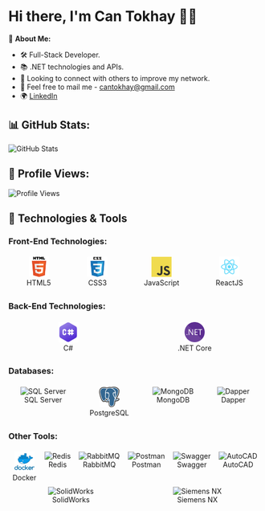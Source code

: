 # Hi there, I'm Can Tokhay 👋🏼

🌟 **About Me:**
- 🛠️ Full-Stack Developer.
- 📚 .NET technologies and APIs.
- 🤝 Looking to connect with others to improve my network.
- 📧 Feel free to mail me - cantokhay@gmail.com
- 🌍 [LinkedIn](https://www.linkedin.com/in/cantokhay)

## 📊 GitHub Stats:
![GitHub Stats](https://github-readme-stats.vercel.app/api?username=cantokhay&show_icons=true&hide_title=true&count_private=true&theme=radical)

## 👀 Profile Views:
![Profile Views](https://komarev.com/ghpvc/?username=cantokhay)

## 🚀 Technologies & Tools

### Front-End Technologies:
<div style="display: flex; flex-wrap: wrap; justify-content: space-around;">
    <div style="margin: 5px; text-align: center;">
        <img src="https://raw.githubusercontent.com/github/explore/80688e429a7d4ef2fca1e82350fe8e3517d3494d/topics/html/html.png" alt="HTML5" width="40"/> 
        <div>HTML5</div>
    </div>
    <div style="margin: 5px; text-align: center;">
        <img src="https://raw.githubusercontent.com/github/explore/80688e429a7d4ef2fca1e82350fe8e3517d3494d/topics/css/css.png" alt="CSS3" width="40"/> 
        <div>CSS3</div>
    </div>
    <div style="margin: 5px; text-align: center;">
        <img src="https://raw.githubusercontent.com/github/explore/80688e429a7d4ef2fca1e82350fe8e3517d3494d/topics/javascript/javascript.png" alt="JavaScript" width="40"/> 
        <div>JavaScript</div>
    </div>
    <div style="margin: 5px; text-align: center;">
        <img src="https://raw.githubusercontent.com/github/explore/80688e429a7d4ef2fca1e82350fe8e3517d3494d/topics/react/react.png" alt="ReactJS" width="40"/> 
        <div>ReactJS</div>
    </div>
</div>

### Back-End Technologies:
<div style="display: flex; flex-wrap: wrap; justify-content: space-around;">
    <div style="margin: 5px; text-align: center;">
        <img src="https://raw.githubusercontent.com/github/explore/80688e429a7d4ef2fca1e82350fe8e3517d3494d/topics/csharp/csharp.png" alt="C#" width="40"/> 
        <div>C#</div>
    </div>
    <div style="margin: 5px; text-align: center;">
        <img src="https://raw.githubusercontent.com/github/explore/80688e429a7d4ef2fca1e82350fe8e3517d3494d/topics/dotnet/dotnet.png" alt=".NET Core" width="40"/> 
        <div>.NET Core</div>
    </div>
</div>

### Databases:
<div style="display: flex; flex-wrap: wrap; justify-content: space-around;">
    <div style="margin: 5px; text-align: center;">
        <img src="https://encrypted-tbn0.gstatic.com/images?q=tbn:ANd9GcRxRnhZ_ALrEpAJLICoKTgjtCnsOdKOPs6OGw&s" alt="SQL Server" width="40"/> 
        <div>SQL Server</div>
    </div>
    <div style="margin: 5px; text-align: center;">
        <img src="https://raw.githubusercontent.com/github/explore/80688e429a7d4ef2fca1e82350fe8e3517d3494d/topics/postgresql/postgresql.png" alt="PostgreSQL" width="40"/> 
        <div>PostgreSQL</div>
    </div>
    <div style="margin: 5px; text-align: center;">
        <img src="https://www.vectorlogo.zone/logos/mongodb/mongodb-icon.svg" alt="MongoDB" width="40"/>
        <div>MongoDB</div>
    </div>
    <div style="margin: 5px; text-align: center;">
        <img src="https://avatars.githubusercontent.com/u/83077457?s=200&v=4" alt="Dapper" width="40"/>
        <div>Dapper</div>
    </div>
</div>

### Other Tools:
<div style="display: flex; flex-wrap: wrap; justify-content: space-around;">
    <div style="margin: 5px; text-align: center;">
        <img src="https://raw.githubusercontent.com/github/explore/80688e429a7d4ef2fca1e82350fe8e3517d3494d/topics/docker/docker.png" alt="Docker" width="40"/> 
        <div>Docker</div>
    </div>
    <div style="margin: 5px; text-align: center;">
        <img src="https://cdn.icon-icons.com/icons2/2667/PNG/512/another_redis_desktop_manager_icon_161297.png" alt="Redis" width="40"/> 
        <div>Redis</div>
    </div>
    <div style="margin: 5px; text-align: center;">
        <img src="https://avatars.githubusercontent.com/u/96669?s=200&v=4" alt="RabbitMQ" width="40"/> 
        <div>RabbitMQ</div>
    </div>
    <div style="margin: 5px; text-align: center;">
        <img src="https://www.vectorlogo.zone/logos/getpostman/getpostman-icon.svg" alt="Postman" width="40"/> 
        <div>Postman</div>
    </div>
    <div style="margin: 5px; text-align: center;">
        <img src="https://encrypted-tbn0.gstatic.com/images?q=tbn:ANd9GcR9GlozyrEsA25S68xqsWEgejZkSQPi2L7SBw&s" alt="Swagger" width="40"/> 
        <div>Swagger</div>
    </div>
    <div style="margin: 5px; text-align: center;">
        <img src="https://w7.pngwing.com/pngs/840/605/png-transparent-letter-a-illustration-autocad-lt-computer-aided-design-drawing-autodesk-autocad-logo-angle-3d-computer-graphics-triangle-thumbnail.png" alt="AutoCAD" width="40"/> 
        <div>AutoCAD</div>
    </div>
    <div style="margin: 5px; text-align: center;">
        <img src="https://e7.pngegg.com/pngimages/80/195/png-clipart-solidworks-computer-software-3d-computer-graphics-computer-aided-design-design-3d-computer-graphics-text-thumbnail.png" alt="SolidWorks" width="40"/> 
        <div>SolidWorks</div>
    </div>
    <div style="margin: 5px; text-align: center;">
        <img src="https://upload.wikimedia.org/wikipedia/en/5/51/Siemens_NX_Logo.png" alt="Siemens NX" width="40"/> 
        <div>Siemens NX</div>
    </div>
</div>
